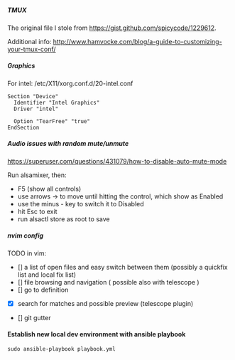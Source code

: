 ##### TMUX
The original file I stole from https://gist.github.com/spicycode/1229612.

Additional info:
http://www.hamvocke.com/blog/a-guide-to-customizing-your-tmux-conf/

##### Graphics

For intel:
/etc/X11/xorg.conf.d/20-intel.conf

```
Section "Device"
  Identifier "Intel Graphics"
  Driver "intel"

  Option "TearFree" "true"
EndSection
```
##### Audio issues with random mute/unmute

https://superuser.com/questions/431079/how-to-disable-auto-mute-mode

Run alsamixer, then:
- F5 (show all controls)
- use arrows → to move until hitting the <Auto-Mute> control, which show as Enabled
- use the minus - key to switch it to Disabled
- hit Esc to exit
- run alsactl store as root to save

##### nvim config

TODO in vim:
- [] a list of open files and easy switch between them (possibly a quickfix list and local fix list)
- [] file browsing and navigation ( possible also with telescope )
- [] go to definition 
- [x] search for matches and possible preview (telescope plugin)
- [] git gutter


#### Establish new local dev environment with ansible playbook

`sudo ansible-playbook playbook.yml`


